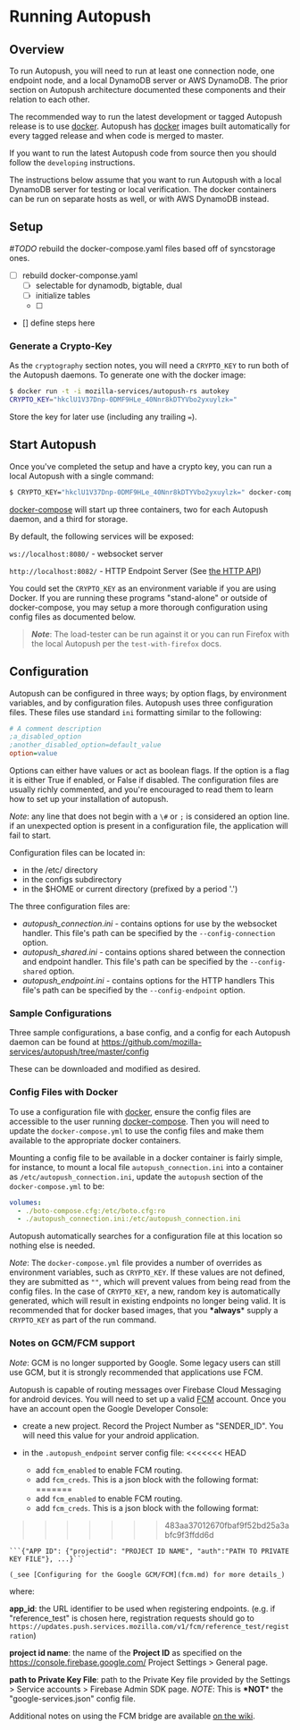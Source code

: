 # Running Autopush

## Overview

To run Autopush, you will need to run at least one connection node, one
endpoint node, and a local DynamoDB server or AWS DynamoDB. The prior
section on Autopush architecture documented these components and their
relation to each other.

The recommended way to run the latest development or tagged Autopush
release is to use [docker](https://www.docker.com/). Autopush has
[docker](https://www.docker.com/) images built automatically for every
tagged release and when code is merged to master.

If you want to run the latest Autopush code from source then you should
follow the `developing` instructions.

The instructions below assume that you want to run Autopush with a local
DynamoDB server for testing or local verification. The docker containers
can be run on separate hosts as well, or with AWS DynamoDB instead.

## Setup

*#TODO* rebuild the docker-compose.yaml files based off of syncstorage ones.

- [ ] rebuild docker-componse.yaml
  - [ ] selectable for dynamodb, bigtable, dual
  - [ ] initialize tables
  - [ ]
- [] define steps here

<!-- The following block needs to be updated. The docker instructions are no
     longer correct. Please ignore.

<div style="text-decoration:line-through;display:none">
These instructions will yield a locally running Autopush setup with the
connection node listening on localhost port `8080`, with the endpoint
node listening on localhost port `8082`. Make sure these ports are
available on localhost before running, or change the configuration to
have the Autopush daemons use other ports.

1. Install [docker](https://www.docker.com/)

2. Install [docker-compose](https://docs.docker.com/compose/)

3. Create a directory for your docker and Autopush configuration:

    > ``` bash
    > $ mkdir autopush-config
    > $ cd autopush-config
    > ```

4. Fetch the latest `docker-compose.yml` file:

    > ``` bash
    > $ curl -O https://raw.githubusercontent.com/mozilla-services/autopush/master/docker-compose.yml
    > ```

> _**Note**_: The docker images used take approximately 1.5 GB of disk-space, make
sure you have appropriate free-space before proceeding.

</div>
-->

### Generate a Crypto-Key

As the `cryptography` section notes, you will need a `CRYPTO_KEY` to run
both of the Autopush daemons. To generate one with the docker image:

``` bash
$ docker run -t -i mozilla-services/autopush-rs autokey
CRYPTO_KEY="hkclU1V37Dnp-0DMF9HLe_40Nnr8kDTYVbo2yxuylzk="
```

Store the key for later use (including any trailing `=`).

## Start Autopush

Once you've completed the setup and have a crypto key, you can run a
local Autopush with a single command:

``` bash
$ CRYPTO_KEY="hkclU1V37Dnp-0DMF9HLe_40Nnr8kDTYVbo2yxuylzk=" docker-compose up
```

[docker-compose](https://docs.docker.com/compose/) will start up three
containers, two for each Autopush daemon, and a third for storage.

By default, the following services will be exposed:

`ws://localhost:8080/` - websocket server

`http://localhost:8082/` - HTTP Endpoint Server (See [the HTTP API](http.md))

You could set the `CRYPTO_KEY` as an environment variable if you are
using Docker. If you are running these programs "stand-alone" or outside
of docker-compose, you may setup a more thorough configuration using
config files as documented below.

> _**Note**_: The load-tester can be run against it or you can run Firefox with the
local Autopush per the `test-with-firefox` docs.

## Configuration

Autopush can be configured in three ways; by option flags, by
environment variables, and by configuration files. Autopush uses three
configuration files. These files use standard `ini` formatting similar to the following:

``` cfg
# A comment description
;a_disabled_option
;another_disabled_option=default_value
option=value
```

Options can either have values or act as boolean flags. If the option is
a flag it is either True if enabled, or False if disabled. The
configuration files are usually richly commented, and you're encouraged
to read them to learn how to set up your installation of autopush.

*Note*: any line that does not begin with a `\#` or `;` is
considered an option line. if an unexpected option is present in a
configuration file, the application will fail to start.

Configuration files can be located in:

* in the /etc/ directory
* in the configs subdirectory
* in the $HOME or current directory (prefixed by a period '.')

The three configuration files are:

* *autopush_connection.ini* - contains options for use by the
    websocket handler. This file's path can be specified by the
    `--config-connection` option.
* *autopush_shared.ini* - contains options shared between the
    connection and endpoint handler. This file's path can be specified
    by the `--config-shared` option.
* *autopush_endpoint.ini* - contains options for the HTTP handlers
    This file's path can be specified by the `--config-endpoint` option.

### Sample Configurations

Three sample configurations, a base config, and a config for each
Autopush daemon can be found at
<https://github.com/mozilla-services/autopush/tree/master/config>

These can be downloaded and modified as desired.

### Config Files with Docker

To use a configuration file with [docker](https://www.docker.com/),
ensure the config files are accessible to the user running
[docker-compose](https://docs.docker.com/compose/). Then you will need
to update the `docker-compose.yml` to use the config files and make them
available to the appropriate docker containers.

Mounting a config file to be available in a docker container is fairly
simple, for instance, to mount a local file `autopush_connection.ini`
into a container as `/etc/autopush_connection.ini`, update the
`autopush` section of the `docker-compose.yml` to be:

``` yaml
volumes:
  - ./boto-compose.cfg:/etc/boto.cfg:ro
  - ./autopush_connection.ini:/etc/autopush_connection.ini
```

Autopush automatically searches for a configuration file at this
location so nothing else is needed.

*Note*: The `docker-compose.yml` file
provides a number of overrides as environment variables, such as `CRYPTO_KEY`. If these values are not defined,
they are submitted as `""`, which will
prevent values from being read from the config files. In the case of
`CRYPTO_KEY`, a new, random key is
automatically generated, which will result in existing endpoints no
longer being valid. It is recommended that for docker based images, that
you **\*always**\* supply a `CRYPTO_KEY` as
part of the run command.

### Notes on GCM/FCM support

*Note*: GCM is no longer supported by Google. Some legacy users can
still use GCM, but it is strongly recommended that applications use FCM.

Autopush is capable of routing messages over Firebase Cloud Messaging
for android devices. You will need to set up a valid
[FCM](https://firebase.google.com/docs/cloud-messaging/) account. Once
you have an account open the Google Developer Console:

* create a new project. Record the Project Number as "SENDER_ID". You
    will need this value for your android application.

* in the `.autopush_endpoint` server config file:
<<<<<<< HEAD
    -   add `fcm_enabled` to enable FCM routing.
    -   add `fcm_creds`. This is a json block with the following format:
=======
    - add `fcm_enabled` to enable FCM routing.
    - add `fcm_creds`. This is a json block with the following format:
>>>>>>> 483aa37012670fbaf9f52bd25a3abfc9f3ffdd6d

    ```{"APP ID": {"projectid": "PROJECT ID NAME", "auth":"PATH TO PRIVATE KEY FILE"}, ...}```

    (_see [Configuring for the Google GCM/FCM](fcm.md) for more details_)

where:

**app_id**: the URL identifier to be used when registering endpoints.
(e.g. if "reference_test" is chosen here, registration requests should
go to `https://updates.push.services.mozilla.com/v1/fcm/reference_test/registration`)

**project id name**: the name of the **Project ID** as specified on the
<https://console.firebase.google.com/> Project Settings \> General page.

**path to Private Key File**: path to the Private Key file provided by
the Settings \> Service accounts \> Firebase Admin SDK page. *NOTE*:
This is **\*NOT**\* the "google-services.json" config file.

Additional notes on using the FCM bridge are available [on the
wiki](https://github.com/mozilla-services/autopush/wiki/Bridging-Via-GCM).
